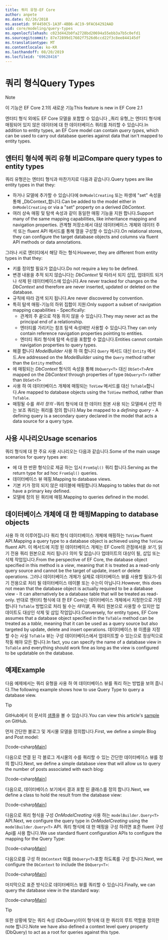 ```yaml
---
title: 쿼리 유형-EF Core
author: anpete
ms.date: 02/26/2018
ms.assetid: 9F4450C5-1A3F-4BB6-AC19-9FAC64292AAD
uid: core/modeling/query-types
ms.openlocfilehash: c023d442b0fa2728bd20694a55ebb3a7b5c0efd1
ms.sourcegitcommit: 87e72899d17602f7526d6ccd22f3c8ee844145df
ms.translationtype: MT
ms.contentlocale: ko-KR
ms.lasthandoff: 08/20/2019
ms.locfileid: "69628416"
---
```

# <a name="query-types"></a><span data-ttu-id="96fe0-102">쿼리 형식</span><span class="sxs-lookup"><span data-stu-id="96fe0-102">Query Types</span></span>
> [!NOTE]
> <span data-ttu-id="96fe0-103">이 기능은 EF Core 2.1의 새로운 기능</span><span class="sxs-lookup"><span data-stu-id="96fe0-103">This feature is new in EF Core 2.1</span></span>

<span data-ttu-id="96fe0-104">엔터티 형식 외에도 EF Core 모델을 포함할 수 있습니다 _쿼리 유형_는 엔터티 형식에 매핑되어 있지 않은 데이터에 대 한 데이터베이스 쿼리를 처리할 수 있습니다.</span><span class="sxs-lookup"><span data-stu-id="96fe0-104">In addition to entity types, an EF Core model can contain _query types_, which can be used to carry out database queries against data that isn't mapped to entity types.</span></span>

## <a name="compare-query-types-to-entity-types"></a><span data-ttu-id="96fe0-105">엔터티 형식에 쿼리 유형 비교</span><span class="sxs-lookup"><span data-stu-id="96fe0-105">Compare query types to entity types</span></span>

<span data-ttu-id="96fe0-106">쿼리 유형은는 엔터티 형식과 마찬가지로 다음과 같습니다.</span><span class="sxs-lookup"><span data-stu-id="96fe0-106">Query types are like entity types in that they:</span></span>

- <span data-ttu-id="96fe0-107">하거나 모델에 추가할 수 있습니다에 `OnModelCreating` 또는 파생에 "set" 속성을 통해 _DbContext_합니다.</span><span class="sxs-lookup"><span data-stu-id="96fe0-107">Can be added to the model either in `OnModelCreating` or via a "set" property on a derived _DbContext_.</span></span>
- <span data-ttu-id="96fe0-108">여러 상속 매핑 및 탐색 속성과 같이 동일한 매핑 기능을 지원 합니다.</span><span class="sxs-lookup"><span data-stu-id="96fe0-108">Support many of the same mapping capabilities, like inheritance mapping and navigation properties.</span></span> <span data-ttu-id="96fe0-109">관계형 저장소에서 대상 데이터베이스 개체와 데이터 주석 또는 fluent API 메서드를 통해 열을 구성할 수 있습니다.</span><span class="sxs-lookup"><span data-stu-id="96fe0-109">On relational stores, they can configure the target database objects and columns via fluent API methods or data annotations.</span></span>

<span data-ttu-id="96fe0-110">그러나 서로 엔터티에서 해당 하는 형식:</span><span class="sxs-lookup"><span data-stu-id="96fe0-110">However, they are different from entity types in that they:</span></span>

- <span data-ttu-id="96fe0-111">키를 정의할 필요가 없습니다.</span><span class="sxs-lookup"><span data-stu-id="96fe0-111">Do not require a key to be defined.</span></span>
- <span data-ttu-id="96fe0-112">변경 내용을 추적 되지 않습니다는 _DbContext_ 및 따라서 되지 삽입, 업데이트 되거나 삭제 된 데이터베이스에 있습니다.</span><span class="sxs-lookup"><span data-stu-id="96fe0-112">Are never tracked for changes on the _DbContext_ and therefore are never inserted, updated or deleted on the database.</span></span>
- <span data-ttu-id="96fe0-113">규칙에 따라 검색 되지 됩니다.</span><span class="sxs-lookup"><span data-stu-id="96fe0-113">Are never discovered by convention.</span></span>
- <span data-ttu-id="96fe0-114">특히 탐색 매핑-기능의 하위 집합이 지원:</span><span class="sxs-lookup"><span data-stu-id="96fe0-114">Only support a subset of navigation mapping capabilities - Specifically:</span></span>
  - <span data-ttu-id="96fe0-115">관계의 주 끝으로 작동 하지 않을 수 있습니다.</span><span class="sxs-lookup"><span data-stu-id="96fe0-115">They may never act as the principal end of a relationship.</span></span>
  - <span data-ttu-id="96fe0-116">엔터티를 가리키는 참조 탐색 속성에만 사용할 수 있습니다.</span><span class="sxs-lookup"><span data-stu-id="96fe0-116">They can only contain reference navigation properties pointing to entities.</span></span>
  - <span data-ttu-id="96fe0-117">엔터티 쿼리 형식에 탐색 속성을 포함할 수 없습니다.</span><span class="sxs-lookup"><span data-stu-id="96fe0-117">Entities cannot contain navigation properties to query types.</span></span>
- <span data-ttu-id="96fe0-118">해결 합니다 _ModelBuilder_ 사용 하 여 합니다 `Query` 메서드 대신 `Entity` 메서드.</span><span class="sxs-lookup"><span data-stu-id="96fe0-118">Are addressed on the _ModelBuilder_ using the `Query` method rather than the `Entity` method.</span></span>
- <span data-ttu-id="96fe0-119">에 매핑되는 _DbContext_ 형식의 속성을 통해 `DbQuery<T>` 대신 `DbSet<T>`</span><span class="sxs-lookup"><span data-stu-id="96fe0-119">Are mapped on the _DbContext_ through properties of type `DbQuery<T>` rather than `DbSet<T>`</span></span>
- <span data-ttu-id="96fe0-120">사용 하 여 데이터베이스 개체에 매핑되는 `ToView` 메서드를 대신 `ToTable`합니다.</span><span class="sxs-lookup"><span data-stu-id="96fe0-120">Are mapped to database objects using the `ToView` method, rather than `ToTable`.</span></span>
- <span data-ttu-id="96fe0-121">매핑될 수를 _쿼리 정의_ -쿼리 형식에 대 한 데이터 원본 사용 되는 모델에서 선언 하는 보조 쿼리는 쿼리를 정의 합니다.</span><span class="sxs-lookup"><span data-stu-id="96fe0-121">May be mapped to a _defining query_ - A defining query is a secondary query declared in the model that acts a data source for a query type.</span></span>

## <a name="usage-scenarios"></a><span data-ttu-id="96fe0-122">사용 시나리오</span><span class="sxs-lookup"><span data-stu-id="96fe0-122">Usage scenarios</span></span>

<span data-ttu-id="96fe0-123">쿼리 형식에 대 한 주요 사용 시나리오는 다음과 같습니다.</span><span class="sxs-lookup"><span data-stu-id="96fe0-123">Some of the main usage scenarios for query types are:</span></span>

- <span data-ttu-id="96fe0-124">에 대 한 반환 형식으로 제공 하는 임시 `FromSql()` 쿼리 합니다.</span><span class="sxs-lookup"><span data-stu-id="96fe0-124">Serving as the return type for ad hoc `FromSql()` queries.</span></span>
- <span data-ttu-id="96fe0-125">데이터베이스 뷰 매핑.</span><span class="sxs-lookup"><span data-stu-id="96fe0-125">Mapping to database views.</span></span>
- <span data-ttu-id="96fe0-126">기본 키가 정의 되지 않은 테이블에 매핑합니다.</span><span class="sxs-lookup"><span data-stu-id="96fe0-126">Mapping to tables that do not have a primary key defined.</span></span>
- <span data-ttu-id="96fe0-127">모델에 정의 된 쿼리에 매핑.</span><span class="sxs-lookup"><span data-stu-id="96fe0-127">Mapping to queries defined in the model.</span></span>

## <a name="mapping-to-database-objects"></a><span data-ttu-id="96fe0-128">데이터베이스 개체에 대 한 매핑</span><span class="sxs-lookup"><span data-stu-id="96fe0-128">Mapping to database objects</span></span>

<span data-ttu-id="96fe0-129">사용 하 여 이루어집니다 쿼리 형식 데이터베이스 개체에 매핑하는 `ToView` fluent API.</span><span class="sxs-lookup"><span data-stu-id="96fe0-129">Mapping a query type to a database object is achieved using the `ToView` fluent API.</span></span> <span data-ttu-id="96fe0-130">이 메서드에 지정 된 데이터베이스 개체는 EF Core의 관점에서을 _보기_, 읽기 전용 쿼리 원본으로 처리 됩니다 의미 및 없습니다 업데이트의 대상이 될, 삽입 또는 삭제 작업입니다.</span><span class="sxs-lookup"><span data-stu-id="96fe0-130">From the perspective of EF Core, the database object specified in this method is a _view_, meaning that it is treated as a read-only query source and cannot be the target of update, insert or delete operations.</span></span> <span data-ttu-id="96fe0-131">그러나 데이터베이스 개체가 실제로 데이터베이스 뷰를 사용할 필요가-읽기 전용으로 처리 될 데이터베이스 테이블 또는 수는이 아닙니다.</span><span class="sxs-lookup"><span data-stu-id="96fe0-131">However, this does not mean that the database object is actually required to be a database view - It can alternatively be a database table that will be treated as read-only.</span></span> <span data-ttu-id="96fe0-132">반대로 엔터티 형식에 대 한 EF Core는 데이터베이스 개체에서 지정한으로 가정 합니다 `ToTable` 방법으로 처리 될 수는 _테이블_, 즉 쿼리 원본으로 사용할 수 있지만 업데이트도 대상인 삭제 및 삽입 작업입니다.</span><span class="sxs-lookup"><span data-stu-id="96fe0-132">Conversely, for entity types, EF Core assumes that a database object specified in the `ToTable` method can be treated as a _table_, meaning that it can be used as a query source but also targeted by update, delete and insert operations.</span></span> <span data-ttu-id="96fe0-133">데이터베이스 뷰 이름을 지정할 수는 사실 `ToTable` 뷰는 구성 데이터베이스에서 업데이트할 수 있는으로 정상적으로 작동 해야 모든 합니다.</span><span class="sxs-lookup"><span data-stu-id="96fe0-133">In fact, you can specify the name of a database view in `ToTable` and everything should work fine as long as the view is configured to be updatable on the database.</span></span>

## <a name="example"></a><span data-ttu-id="96fe0-134">예제</span><span class="sxs-lookup"><span data-stu-id="96fe0-134">Example</span></span>

<span data-ttu-id="96fe0-135">다음 예제에서는 쿼리 유형을 사용 하 여 데이터베이스 뷰를 쿼리 하는 방법을 보여 줍니다.</span><span class="sxs-lookup"><span data-stu-id="96fe0-135">The following example shows how to use Query Type to query a database view.</span></span>

> [!TIP]
> <span data-ttu-id="96fe0-136">GitHub에서 이 문서의 [샘플](https://github.com/aspnet/EntityFramework.Docs/tree/master/samples/core/QueryTypes)을 볼 수 있습니다.</span><span class="sxs-lookup"><span data-stu-id="96fe0-136">You can view this article's [sample](https://github.com/aspnet/EntityFramework.Docs/tree/master/samples/core/QueryTypes) on GitHub.</span></span>

<span data-ttu-id="96fe0-137">먼저 간단한 블로그 및 게시물 모델을 정의합니다.</span><span class="sxs-lookup"><span data-stu-id="96fe0-137">First, we define a simple Blog and Post model:</span></span>

[!code-csharp[Main](../../../samples/core/QueryTypes/Program.cs#Entities)]

<span data-ttu-id="96fe0-138">다음으로 연결 된 각 블로그 게시물의 수를 쿼리할 수 있는 간단한 데이터베이스 뷰를 정의 합니다.</span><span class="sxs-lookup"><span data-stu-id="96fe0-138">Next, we define a simple database view that will allow us to query the number of posts associated with each blog:</span></span>

[!code-csharp[Main](../../../samples/core/QueryTypes/Program.cs#View)]

<span data-ttu-id="96fe0-139">다음으로, 데이터베이스 보기에서 결과 포함 된 클래스를 정의 합니다.</span><span class="sxs-lookup"><span data-stu-id="96fe0-139">Next, we define a class to hold the result from the database view:</span></span>

[!code-csharp[Main](../../../samples/core/QueryTypes/Program.cs#QueryType)]

<span data-ttu-id="96fe0-140">다음으로 쿼리 형식을 구성 _OnModelCreating_ 사용 하는 `modelBuilder.Query<T>` API.</span><span class="sxs-lookup"><span data-stu-id="96fe0-140">Next, we configure the query type in _OnModelCreating_ using the `modelBuilder.Query<T>` API.</span></span>
<span data-ttu-id="96fe0-141">쿼리 형식에 대 한 매핑을 구성 하려면 표준 fluent 구성 Api를 사용 합니다.</span><span class="sxs-lookup"><span data-stu-id="96fe0-141">We use standard fluent configuration APIs to configure the mapping for the Query Type:</span></span>

[!code-csharp[Main](../../../samples/core/QueryTypes/Program.cs#Configuration)]

<span data-ttu-id="96fe0-142">다음으로를 구성 하 `DbContext` 여를 `DbQuery<T>`포함 하도록를 구성 합니다.</span><span class="sxs-lookup"><span data-stu-id="96fe0-142">Next, we configure the `DbContext` to include the `DbQuery<T>`:</span></span>

[!code-csharp[Main](../../../samples/core/QueryTypes/Program.cs#DbQuery)]

<span data-ttu-id="96fe0-143">마지막으로 표준 방식으로 데이터베이스 뷰를 쿼리할 수 있습니다.</span><span class="sxs-lookup"><span data-stu-id="96fe0-143">Finally, we can query the database view in the standard way:</span></span>

[!code-csharp[Main](../../../samples/core/QueryTypes/Program.cs#Query)]

> [!TIP]
> <span data-ttu-id="96fe0-144">또한 상황에 맞는 쿼리 속성 (DbQuery)이이 형식에 대 한 쿼리의 루트 역할을 정의한 note 합니다.</span><span class="sxs-lookup"><span data-stu-id="96fe0-144">Note we have also defined a context level query property (DbQuery) to act as a root for queries against this type.</span></span>
